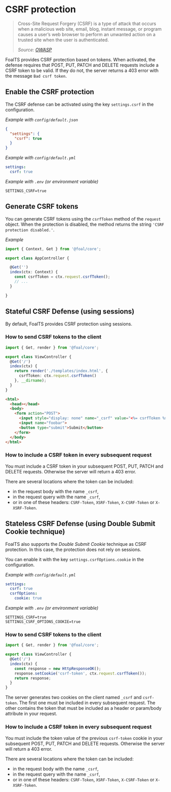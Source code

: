 # CSRF protection

> Cross-Site Request Forgery (CSRF) is a type of attack that occurs when a malicious web site, email, blog, instant message, or program causes a user’s web browser to perform an unwanted action on a trusted site when the user is authenticated.
>
> *Source: [OWASP](https://github.com/OWASP/CheatSheetSeries/blob/master/cheatsheets/Cross-Site_Request_Forgery_Prevention_Cheat_Sheet.md)*

FoalTS provides CSRF protection based on tokens. When activated, the defense requires that POST, PUT, PATCH and DELETE requests include a CSRF token to be valid. If they do not, the server returns a 403 error with the message `Bad csrf token`.

## Enable the CSRF protection

The CSRF defense can be activated using the key `settings.csrf` in the configuration.

*Example with `config/default.json`*
```json
{
  "settings": {
    "csrf": true
  }
}
```

*Example with `config/default.yml`*
```yaml
settings:
  csrf: true
```

*Example with `.env` (or environment variable)*
```
SETTINGS_CSRF=true
```

## Generate CSRF tokens

You can generate CSRF tokens using the `csrfToken` method of the `request` object. When the protection is disabled, the method returns the string `'CSRF protection disabled.'`.

*Example*
```typescript
import { Context, Get } from '@foal/core';

export class AppController {

  @Get('')
  index(ctx: Context) {
    const csrfToken = ctx.request.csrfToken();
    // ...
  }

}
```

## Stateful CSRF Defense (using sessions)

By default, FoalTS provides CSRF protection using sessions.

### How to send CSRF tokens to the client

```typescript
import { Get, render } from '@foal/core';

export class ViewController {
  @Get('/')
  index(ctx) {
    return render('./templates/index.html', {
      csrfToken: ctx.request.csrfToken()
    }, __dirname);
  }
}
```

```html
<html>
  <head></head>
  <body>
    <form action="POST">
      <input style="display: none" name="_csrf" value="<%= csrfToken %>">
      <input name="foobar">
      <button type="submit">Submit</button>
    </form>
  </body>
</html>
```

### How to include a CSRF token in every subsequent request

You must include a CSRF token in your subsequent POST, PUT, PATCH and DELETE requests. Otherwise the server will return a 403 error.

There are several locations where the token can be included:
- in the request body with the name `_csrf`,
- in the request query with the name `_csrf`,
- or in one of these headers: `CSRF-Token`, `XSRF-Token`, `X-CSRF-Token` or `X-XSRF-Token`.

## Stateless CSRF Defense (using Double Submit Cookie technique)

FoalTS also supports the *Double Submit Cookie* technique as CSRF protection. In this case, the protection does not rely on sessions.

You can enable it with the key `settings.csrfOptions.cookie` in the configuration. 

*Example with `config/default.yml`*
```yaml
settings:
  csrf: true
  csrfOptions:
    cookie: true
```

*Example with `.env` (or environment variable)*
```
SETTINGS_CSRF=true
SETTINGS_CSRF_OPTIONS_COOKIE=true
```

### How to send CSRF tokens to the client

```typescript
import { Get, render } from '@foal/core';

export class ViewController {
  @Get('/')
  index(ctx) {
    const response = new HttpResponseOK();
    response.setCookie('csrf-token', ctx.request.csrfToken());
    return response;
  }
}
```

The server generates two cookies on the client named `_csrf` and `csrf-token`. The first one must be included in every subsequent request. The other contains the token that must be included as a header or param/body attribute in your request.

### How to include a CSRF token in every subsequent request

You must include the token value of the previous `csrf-token` cookie in your subsequent POST, PUT, PATCH and DELETE requests. Otherwise the server will return a 403 error.

There are several locations where the token can be included:
- in the request body with the name `_csrf`,
- in the request query with the name `_csrf`,
- or in one of these headers: `CSRF-Token`, `XSRF-Token`, `X-CSRF-Token` or `X-XSRF-Token`.